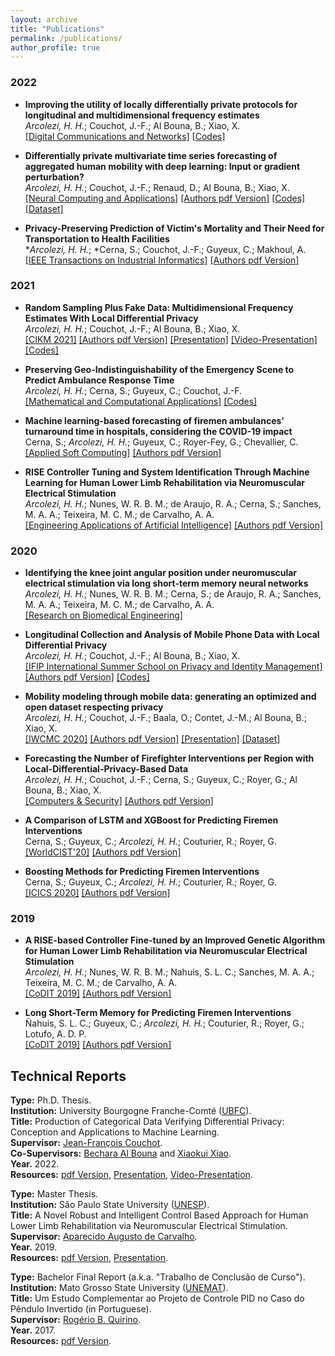 ```yaml
---
layout: archive
title: "Publications"
permalink: /publications/
author_profile: true
---
```


### 2022
- **Improving the utility of locally differentially private protocols for longitudinal and multidimensional frequency estimates**\
*Arcolezi, H. H.*; Couchot, J.-F.; Al Bouna, B.; Xiao, X.\
[[Digital Communications and Networks]](https://doi.org/10.1016/j.dcan.2022.07.003) [[Codes]](https://github.com/hharcolezi/ldp-protocols-mobility-cdrs/tree/main/papers/%5B4%5D)

- **Differentially private multivariate time series forecasting of aggregated human mobility with deep learning: Input or gradient perturbation?** \
*Arcolezi, H. H.*; Couchot, J.-F.; Renaud, D.; Al Bouna, B.; Xiao, X.\
[[Neural Computing and Applications]](https://doi.org/10.1007/s00521-022-07393-0) [[Authors pdf Version]](http://hharcolezi.github.io/files/2022_DPDL_Time_Series_Input_VS_Gradient.pdf) [[Codes]](https://github.com/hharcolezi/ldp-protocols-mobility-cdrs/tree/main/papers/%5B3%5D) [[Dataset]](https://github.com/hharcolezi/ldp-protocols-mobility-cdrs/blob/main/papers/%5B3%5D/ML_final_df_real.csv)

- **Privacy-Preserving Prediction of Victim's Mortality and Their Need for Transportation to Health Facilities**\
\**Arcolezi, H. H.*; \*Cerna, S.; Couchot, J.-F.; Guyeux, C.; Makhoul, A.\
[[IEEE Transactions on Industrial Informatics]](https://doi.org/10.1109/tii.2021.3123588) [[Authors pdf Version]](http://hharcolezi.github.io/files/2021_TII_VIC_MORTRANSP.pdf)

### 2021

- **Random Sampling Plus Fake Data: Multidimensional Frequency Estimates With Local Differential Privacy**\
*Arcolezi, H. H.*; Couchot, J.-F.; Al Bouna, B.; Xiao, X.\
[[CIKM 2021]](https://doi.org/10.1145/3459637.3482467) [[Authors pdf Version]](http://hharcolezi.github.io/files/2021_LDP_RS_FD_arxived.pdf) [[Presentation]](http://hharcolezi.github.io/files/2021_CIKM_Presentation.pdf) [[Video-Presentation]](https://screencast-o-matic.com/watch/crQtokV6CIl) [[Codes]](https://github.com/hharcolezi/ldp-protocols-mobility-cdrs/tree/main/papers/%5B2%5D)

- **Preserving Geo-Indistinguishability of the Emergency Scene to Predict Ambulance Response Time**\
*Arcolezi, H. H.*; Cerna, S.; Guyeux, C.; Couchot, J.-F.\
[[Mathematical and Computational Applications]](https://doi.org/10.3390/mca26030056) [[Codes]](https://github.com/hharcolezi/ldp-protocols-mobility-cdrs/tree/main/papers/%5B5%5D)

- **Machine learning-based forecasting of firemen ambulances' turnaround time in hospitals, considering the COVID-19 impact**\
Cerna, S.; *Arcolezi, H. H.*; Guyeux, C.; Royer-Fey, G.; Chevallier, C.\
[[Applied Soft Computing]](https://doi.org/10.1016/j.asoc.2021.107561) [[Authors pdf Version]](http://hharcolezi.github.io/files/2021_ASOC_att.pdf)

- **RISE Controller Tuning and System Identification Through Machine Learning for Human Lower Limb Rehabilitation via Neuromuscular Electrical Stimulation**\
*Arcolezi, H. H.*; Nunes, W. R. B. M.; de Araujo, R. A.; Cerna, S.; Sanches, M. A. A.; Teixeira, M. C. M.; de Carvalho, A. A.\
[[Engineering Applications of Artificial Intelligence]](https://doi.org/10.1016/j.engappai.2021.104294) [[Authors pdf Version]](http://hharcolezi.github.io/files/2021_EAAI_rise_ml.pdf)

### 2020

- **Identifying the knee joint angular position under neuromuscular electrical stimulation via long short-term memory neural networks**\
*Arcolezi, H. H.*; Nunes, W. R. B. M.; Cerna, S.; de Araujo, R. A.; Sanches, M. A. A.; Teixeira, M. C. M.; de Carvalho, A. A.\
[[Research on Biomedical Engineering]](https://rdcu.be/b6NV9)

- **Longitudinal Collection and Analysis of Mobile Phone Data with Local Differential Privacy**\
*Arcolezi, H. H.*; Couchot, J.-F.; Al Bouna, B.; Xiao, X.\
[[IFIP International Summer School on Privacy and Identity Management]](https://doi.org/10.1007/978-3-030-72465-8_3) [[Authors pdf Version]](http://hharcolezi.github.io/files/2020_IFIP_SS_Mobile_data_LDP.pdf) [[Codes]](https://github.com/hharcolezi/ldp-protocols-mobility-cdrs/tree/main/papers/%5B1%5D)

- **Mobility modeling through mobile data: generating an optimized and open dataset respecting privacy**\
*Arcolezi, H. H.*; Couchot, J.-F.; Baala, O.; Contet, J.-M.; Al Bouna, B.; Xiao, X.\
[[IWCMC 2020]](https://doi.org/10.1109/iwcmc48107.2020.9148138) [[Authors pdf Version]](http://hharcolezi.github.io/files/2020_IWCMC_MS_FIMU.pdf) [[Presentation]](http://hharcolezi.github.io/files/2020_IWCMC_Presentation.pdf) [[Dataset]](https://github.com/hharcolezi/OpenMSFIMU)

- **Forecasting the Number of Firefighter Interventions per Region with Local-Differential-Privacy-Based Data**\
*Arcolezi, H. H.*; Couchot, J.-F.; Cerna, S.; Guyeux, C.; Royer, G.; Al Bouna, B.; Xiao, X.\
[[Computers & Security]](https://doi.org/10.1016/j.cose.2020.101888) [[Authors pdf Version]](http://hharcolezi.github.io/files/2020_COSE_ldp_firemen.pdf)

- **A Comparison of LSTM and XGBoost for Predicting Firemen Interventions**\
Cerna, S.; Guyeux, C.; *Arcolezi, H. H.*; Couturier, R.; Royer, G.\
[[WorldCIST'20]](https://doi.org/10.1007/978-3-030-45691-7_39) [[Authors pdf Version]](http://hharcolezi.github.io/files/2019_WCIST_LSTM_vs_XGBoost.pdf)

- **Boosting Methods for Predicting Firemen Interventions**\
Cerna, S.; Guyeux, C.; *Arcolezi, H. H.*; Couturier, R.; Royer, G.\
[[ICICS 2020]](https://doi.org/10.1109/icics49469.2020.239488) [[Authors pdf Version]](http://hharcolezi.github.io/files/2020_ICICS_boosting.pdf)

### 2019

- **A RISE-based Controller Fine-tuned by an Improved Genetic Algorithm for Human Lower Limb Rehabilitation via Neuromuscular Electrical Stimulation**\
*Arcolezi, H. H.*; Nunes, W. R. B. M.; Nahuis, S. L. C.; Sanches, M. A. A.; Teixeira, M. C. M.; de Carvalho, A. A.\
[[CoDIT 2019]](https://doi.org/10.1109/codit.2019.8820357) [[Authors pdf Version]](http://hharcolezi.github.io/files/2019_CODIT_control.pdf)

- **Long Short-Term Memory for Predicting Firemen Interventions**\
Ñahuis, S. L. C.; Guyeux, C.; *Arcolezi, H. H.*; Couturier, R.; Royer, G.; Lotufo, A. D. P.\
[[CoDIT 2019]](https://doi.org/10.1109/codit.2019.8820671) [[Authors pdf Version]](http://hharcolezi.github.io/files/2019_CODIT_lstm.pdf)

## Technical Reports

**Type:** Ph.D. Thesis. \
**Institution:** University Bourgogne Franche-Comté ([UBFC](https://spim.ubfc.fr/)).\
**Title:** Production of Categorical Data Verifying Differential Privacy: Conception and Applications to Machine Learning. \
**Supervisor:** [Jean-François Couchot](https://members.femto-st.fr/jf-couchot/en). \
**Co-Supervisors:** [Bechara Al Bouna](https://www.linkedin.com/in/bechara-al-bouna-aa94927/?originalSubdomain=lb) and [Xiaokui Xiao](https://www.comp.nus.edu.sg/~xiaoxk/). \
**Year.** 2022. \
**Resources:** [pdf Version](http://hharcolezi.github.io/files/2022_HHA_Thesis_UBFC.pdf), [Presentation](http://hharcolezi.github.io/files/2022_HHA_Thesis_UBFC_Presentation.pdf), [Video-Presentation](https://screencast-o-matic.com/watch/c3fnIPVqTTc).

**Type:** Master Thesis. \
**Institution:** São Paulo State University ([UNESP](https://www.feis.unesp.br/#!/ppgee)).\
**Title:** A Novel Robust and Intelligent Control Based Approach for Human Lower Limb Rehabilitation via Neuromuscular Electrical Stimulation. \
**Supervisor:** [Aparecido Augusto de Carvalho](http://lattes.cnpq.br/0250066159980825). \
**Year.** 2019. \
**Resources:** [pdf Version](http://hharcolezi.github.io/files/2019_UNESP_Master_thesis_compressed.pdf), [Presentation](http://hharcolezi.github.io/files/2019_UNESP_Master_thesis_Presentation.pdf).

**Type:** Bachelor Final Report (a.k.a. "Trabalho de Conclusão de Curso"). \
**Institution:** Mato Grosso State University ([UNEMAT](https://unemat.br/)).\
**Title:** Um Estudo Complementar ao Projeto de Controle PID no Caso do Pêndulo Invertido (in Portuguese). \
**Supervisor:** [Rogério B. Quirino](http://lattes.cnpq.br/9429587919161205). \
**Year.** 2017. \
**Resources:** [pdf Version](http://hharcolezi.github.io/files/2017_UNEMAT_Final_Work.pdf).
